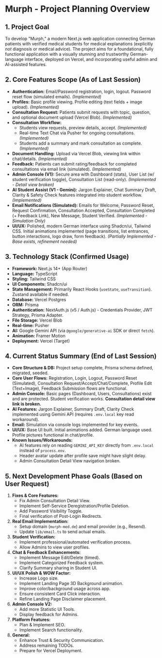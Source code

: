 # Murph - Project Planning Overview

## 1. Project Goal

To develop "Murph," a modern Next.js web application connecting German patients with verified medical students for medical explanations (explicitly *not* diagnosis or medical advice). The project aims for a foundational, fully functional application with a visually stunning and trustworthy German-language interface, deployed on Vercel, and incorporating useful admin and AI-assisted features.

## 2. Core Features Scope (As of Last Session)

*   **Authentication:** Email/Password registration, login, logout. Password reset flow (simulated emails). *(Implemented)*
*   **Profiles:** Basic profile viewing. Profile editing (text fields + image upload). *(Implemented)*
*   **Consultation Request:** Patients submit requests with topic, question, and optional document upload (Vercel Blob). *(Implemented)*
*   **Consultation Workflow:**
    *   Students view requests, preview details, accept. *(Implemented)*
    *   Real-time Text Chat via Pusher for ongoing consultations. *(Implemented)*
    *   Students add a summary and mark consultation as complete. *(Implemented)*
*   **Document Handling:** Upload via Vercel Blob, viewing link within chat/details. *(Implemented)*
*   **Feedback:** Patients can submit rating/feedback for completed consultations via email link (simulated). *(Implemented)*
*   **Admin Console (V1):** Secure area with Dashboard (stats), User List (w/ student verification toggle), Consultation List (read-only). *(Implemented - Detail view broken)*
*   **AI Student Assist (V1 - Gemini):** Jargon Explainer, Chat Summary Draft, Clarity & Safety Check features integrated into student workflow. *(Implemented)*
*   **Email Notifications (Simulated):** Emails for Welcome, Password Reset, Request Confirmation, Consultation Accepted, Consultation Completed (+ Feedback Link), New Message, Student Verified. *(Implemented - Simulation Only)*
*   **UI/UX:** Polished, modern German interface using Shadcn/ui, Tailwind CSS. Initial animations implemented (page transitions, list entrances, button interactions, logo draw, form feedback). *(Partially Implemented - Base exists, refinement needed)*

## 3. Technology Stack (Confirmed Usage)

*   **Framework:** Next.js 14+ (App Router)
*   **Language:** TypeScript
*   **Styling:** Tailwind CSS
*   **UI Components:** Shadcn/ui
*   **State Management:** Primarily React Hooks (`useState`, `useTransition`). Zustand available if needed.
*   **Database:** Vercel Postgres
*   **ORM:** Prisma
*   **Authentication:** NextAuth.js (v5 / Auth.js) - Credentials Provider, JWT Strategy, Prisma Adapter.
*   **File Storage:** Vercel Blob
*   **Real-time:** Pusher
*   **AI:** Google Gemini API (via `@google/generative-ai` SDK or direct `fetch`).
*   **Animation:** Framer Motion
*   **Deployment:** Vercel (Target)

## 4. Current Status Summary (End of Last Session)

*   **Core Structure & DB:** Project setup complete, Prisma schema defined, migrated, seeded.
*   **Core User Flows:** Registration, Login, Logout, Password Reset (Simulated), Consultation Request/Accept/Chat/Complete, Profile Edit (Text+Image), Feedback Submission flows are functional.
*   **Admin Console:** Basic pages (Dashboard, Users, Consultations) exist and are protected. Student verification works. **Consultation detail view link is broken.**
*   **AI Features:** Jargon Explainer, Summary Draft, Clarity Check implemented using Gemini API (requires `.env.local` key read workaround).
*   **Email:** Simulation via console logs implemented for key events.
*   **UI/UX:** Base UI built. Initial animations added. German language used. Profile pictures functional in chat/profile.
*   **Known Issues/Workarounds:**
    *   AI features rely on reading `GEMINI_API_KEY` directly from `.env.local` instead of `process.env`.
    *   Header avatar update after profile save might have slight delay.
    *   Admin Consultation Detail View navigation broken.

## 5. Next Development Phase Goals (Based on User Request)

1.  **Fixes & Core Features:**
    *   Fix Admin Consultation Detail View.
    *   Implement Self-Service Deregistration/Profile Deletion.
    *   Add Password Visibility Toggle.
    *   Final verification of Post-Login Redirects.
2.  **Real Email Implementation:**
    *   Setup domain (`murph-med.de`) and email provider (e.g., Resend).
    *   Update `lib/email.ts` to send actual emails.
3.  **Student Verification:**
    *   Implement professional/automated verification process.
    *   Allow Admins to view user profiles.
4.  **Chat & Feedback Enhancements:**
    *   Implement Message Edit/Delete (timed).
    *   Implement Categorized Feedback system.
    *   Clarify Summary sharing in Student UI.
5.  **UI/UX Polish & WOW Factor:**
    *   Increase Logo size.
    *   Implement Landing Page 3D Background animation.
    *   Improve color/background usage across app.
    *   Ensure consistent Card Click interaction.
    *   Refine Landing Page Disclaimer placement.
6.  **Admin Console V2:**
    *   Add more Statistic UI Tools.
    *   Display feedback for Admins.
7.  **Platform Features:**
    *   Plan & Implement SEO.
    *   Implement Search functionality.
8.  **General:**
    *   Enhance Trust & Security Communication.
    *   Address remaining TODOs.
    *   Prepare for Vercel Deployment.